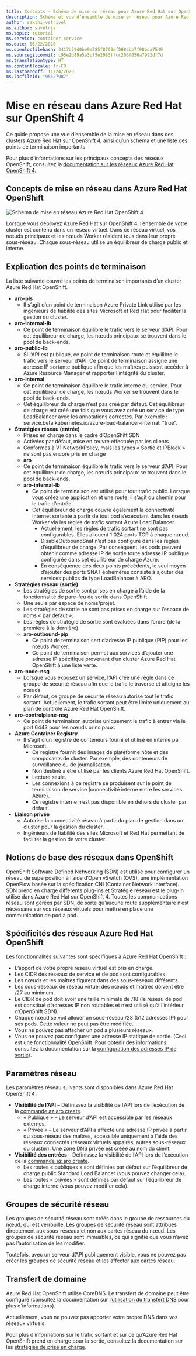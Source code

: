 ```yaml
---
title: Concepts – Schéma de mise en réseau pour Azure Red Hat sur OpenShift 4
description: Schéma et vue d’ensemble de mise en réseau pour Azure Red Hat OpenShift
author: sakthi-vetrivel
ms.author: suvetriv
ms.topic: tutorial
ms.service: container-service
ms.date: 06/22/2020
ms.openlocfilehash: 3417b59d0be9e285f8793ef598abb7f98bda7549
ms.sourcegitcommit: c95e2d89a5a3cf5e2983ffcc206f056a7992df7d
ms.translationtype: HT
ms.contentlocale: fr-FR
ms.lasthandoff: 11/24/2020
ms.locfileid: "95527987"
---
```

# <a name="networking-in-azure-red-hat-on-openshift-4"></a>Mise en réseau dans Azure Red Hat sur OpenShift 4

Ce guide propose une vue d’ensemble de la mise en réseau dans des clusters Azure Red Hat sur OpenShift 4, ainsi qu’un schéma et une liste des points de terminaison importants.

Pour plus d’informations sur les principaux concepts des réseaux OpenShift, consultez la [documentation sur les réseaux Azure Red Hat OpenShift 4](https://docs.openshift.com/aro/4/networking/understanding-networking.html).

## <a name="networking-concepts-in-azure-red-hat-openshift"></a>Concepts de mise en réseau dans Azure Red Hat OpenShift

![Schéma de mise en réseau Azure Red Hat OpenShift 4](./media/concepts-networking/aro4-networking-diagram.png)

Lorsque vous déployez Azure Red Hat sur OpenShift 4, l’ensemble de votre cluster est contenu dans un réseau virtuel. Dans ce réseau virtuel, vos nœuds principaux et les nœuds Worker résident tous dans leur propre sous-réseau. Chaque sous-réseau utilise un équilibreur de charge public et interne.

## <a name="explanation-of-endpoints"></a>Explication des points de terminaison

La liste suivante couvre les points de terminaison importants d’un cluster Azure Red Hat OpenShift.

* **aro-pls**
    * Il s’agit d’un point de terminaison Azure Private Link utilisé par les ingénieurs de fiabilité des sites Microsoft et Red Hat pour faciliter la gestion du cluster.
* **aro-internal-lb**
    * Ce point de terminaison équilibre le trafic vers le serveur d’API. Pour cet équilibreur de charge, les nœuds principaux se trouvent dans le pool de back-ends.
* **aro-public-lb**
    * Si l’API est publique, ce point de terminaison route et équilibre le trafic vers le serveur d’API. Ce point de terminaison assigne une adresse IP sortante publique afin que les maîtres puissent accéder à Azure Resource Manager et rapporter l’intégrité du cluster.
* **aro-internal**
    * Ce point de terminaison équilibre le trafic interne du service. Pour cet équilibreur de charge, les nœuds Worker se trouvent dans le pool de back-ends.
    * Cet équilibreur de charge n’est pas créé par défaut. Cet équilibreur de charge est créé une fois que vous avez créé un service de type LoadBalancer avec les annotations correctes. Par exemple : service.beta.kubernetes.io/azure-load-balancer-internal: "true".
* **Stratégies réseau (entrée)**
    * Prises en charge dans le cadre d’OpenShift SDN
    * Activées par défaut, mise en œuvre effectuée par les clients
    * Conformes à V1 NetworkPolicy, mais les types « Sortie et IPBlock » ne sont pas encore pris en charge
    * **aro**
    * Ce point de terminaison équilibre le trafic vers le serveur d’API. Pour cet équilibreur de charge, les nœuds principaux se trouvent dans le pool de back-ends.
  * **aro-internal-lb**
    * Ce point de terminaison est utilisé pour tout trafic public. Lorsque vous créez une application et une route, il s’agit du chemin pour le trafic d’entrée.
    * Cet équilibreur de charge couvre également la connectivité Internet sortante à partir de tout pod s’exécutant dans les nœuds Worker via les règles de trafic sortant Azure Load Balancer.
        * Actuellement, les règles de trafic sortant ne sont pas configurables. Elles allouent 1 024 ports TCP à chaque nœud.
        * DisableOutboundSnat n’est pas configuré dans les règles d’équilibreur de charge. Par conséquent, les pods peuvent obtenir comme adresse IP de sortie toute adresse IP publique configurée dans cet équilibreur de charge Azure.
        * En conséquence des deux points précédents, le seul moyen d’ajouter des ports SNAT éphémères consiste à ajouter des services publics de type LoadBalancer à ARO.
* **Stratégies réseau (sortie)**
    * Les stratégies de sortie sont prises en charge à l’aide de la fonctionnalité de pare-feu de sortie dans OpenShift.
    * Une seule par espace de noms/projet.
    * Les stratégies de sortie ne sont pas prises en charge sur l’espace de noms « par défaut ».
    * Les règles de stratégie de sortie sont évaluées dans l’ordre (de la première à la dernière).
    * **aro-outbound-pip**
        * Ce point de terminaison sert d’adresse IP publique (PIP) pour les nœuds Worker.
        * Ce point de terminaison permet aux services d’ajouter une adresse IP spécifique provenant d’un cluster Azure Red Hat OpenShift à une liste verte.
* **aro-node-nsg**
    * Lorsque vous exposez un service, l’API crée une règle dans ce groupe de sécurité réseau afin que le trafic le traverse et atteigne les nœuds.
    * Par défaut, ce groupe de sécurité réseau autorise tout le trafic sortant. Actuellement, le trafic sortant peut être limité uniquement au plan de contrôle Azure Red Hat OpenShift.
* **aro-controlplane-nsg**
    * Ce point de terminaison autorise uniquement le trafic à entrer via le port 6443 pour les nœuds principaux.
* **Azure Container Registry**
    * Il s’agit d’un registre de conteneurs fourni et utilisé en interne par Microsoft.
        * Ce registre fournit des images de plateforme hôte et des composants de cluster. Par exemple, des conteneurs de surveillance ou de journalisation.
        * Non destiné à être utilisé par les clients Azure Red Hat OpenShift.  
        * Lecture seule.
        * Les connexions à ce registre se produisent sur le point de terminaison de service (connectivité interne entre les services Azure).
        * Ce registre interne n’est pas disponible en dehors du cluster par défaut.
* **Liaison privée**
    * Autorise la connectivité réseau à partir du plan de gestion dans un cluster pour la gestion du cluster.
    * Ingénieurs de fiabilité des sites Microsoft et Red Hat permettant de faciliter la gestion de votre cluster.

## <a name="networking-basics-in-openshift"></a>Notions de base des réseaux dans OpenShift

OpenShift Software Defined Networking (SDN) est utilisé pour configurer un réseau de superposition à l’aide d’Open vSwitch (OVS), une implémentation OpenFlow basée sur la spécification CNI (Container Network Interface). SDN prend en charge différents plug-ins et Stratégie réseau est le plug-in utilisé dans Azure Red Hat sur OpenShift 4. Toutes les communications réseau sont gérées par SDN, de sorte qu’aucune route supplémentaire n’est nécessaire sur vos réseaux virtuels pour mettre en place une communication de pod à pod.

## <a name="azure-red-hat-openshift-networking-specifics"></a>Spécificités des réseaux Azure Red Hat OpenShift

Les fonctionnalités suivantes sont spécifiques à Azure Red Hat OpenShift :
* L’apport de votre propre réseau virtuel est pris en charge.
* Les CIDR des réseaux de service et de pod sont configurables.
* Les nœuds et les maîtres figurent dans des sous-réseaux différents.
* Les sous-réseaux de réseau virtuel des nœuds et maîtres doivent être /27 au minimum.
* Le CIDR de pod doit avoir une taille minimale de /18 (le réseau de pod est constitué d’adresses IP non routables et n’est utilisé qu’à l’intérieur d’OpenShift SDN).
* Chaque nœud se voit allouer un sous-réseau /23 (512 adresses IP) pour ses pods. Cette valeur ne peut pas être modifiée.
* Vous ne pouvez pas attacher un pod à plusieurs réseaux.
* Vous ne pouvez pas configurer une adresse IP statique de sortie. (Ceci est une fonctionnalité OpenShift. Pour obtenir des informations, consultez la documentation sur la [configuration des adresses IP de sortie](https://docs.openshift.com/aro/4/networking/openshift_sdn/assigning-egress-ips.html)).

## <a name="network-settings"></a>Paramètres réseau

Les paramètres réseau suivants sont disponibles dans Azure Red Hat OpenShift 4 :

* **Visibilité de l’API** – Définissez la visibilité de l’API lors de l’exécution de la [commande az aro create](tutorial-create-cluster.md#create-the-cluster).
    * « Publique » – Le serveur d’API est accessible par les réseaux externes.
    * « Privée » – Le serveur d’API a affecté une adresse IP privée à partir du sous-réseau des maîtres, accessible uniquement à l’aide des réseaux connectés (réseaux virtuels appairés, autres sous-réseaux du cluster). Une zone DNS privée est créée au nom du client.
* **Visibilité des entrées** – Définissez la visibilité de l’API lors de l’exécution de la [commande az aro create](tutorial-create-cluster.md#create-the-cluster).
    * Les routes « publiques » sont définies par défaut sur l’équilibreur de charge public Standard Load Balancer (vous pouvez changer cela).
    * Les routes « privées » sont définies par défaut sur l’équilibreur de charge interne (vous pouvez modifier cela).

## <a name="network-security-groups"></a>Groupes de sécurité réseau
Les groupes de sécurité réseau sont créés dans le groupe de ressources du nœud, qui est verrouillé. Les groupes de sécurité réseau sont attribués directement aux sous-réseaux et non aux cartes réseau du nœud. Les groupes de sécurité réseau sont immuables, ce qui signifie que vous n’avez pas l’autorisation de les modifier. 

Toutefois, avec un serveur d’API publiquement visible, vous ne pouvez pas créer les groupes de sécurité réseau et les affecter aux cartes réseau.

## <a name="domain-forwarding"></a>Transfert de domaine
Azure Red Hat OpenShift utilise CoreDNS. Le transfert de domaine peut être configuré (consultez la documentation sur l’[utilisation du transfert DNS](https://docs.openshift.com/aro/4/networking/dns-operator.html#nw-dns-forward_dns-operator) pour plus d’informations).

Actuellement, vous ne pouvez pas apporter votre propre DNS dans vos réseaux virtuels.


Pour plus d’informations sur le trafic sortant et sur ce qu’Azure Red Hat OpenShift prend en charge pour la sortie, consultez la documentation sur les [stratégies de prise en charge](support-policies-v4.md).
